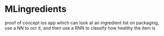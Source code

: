 # MLingredients
proof of concept ios app which can look at an ingredient list on packaging, use a NN to ocr it, and then use a RNN to classify how healthy the item is
